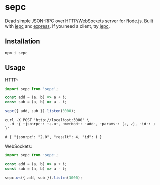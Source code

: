 # sepc

Dead simple JSON-RPC over HTTP/WebSockets server for Node.js. Built with [jepc](https://github.com/kohutd/jepc)
and [express](https://expressjs.com). If you
need a client, try [jepc](https://github.com/kohutd/repc).

## Installation

```shell
npm i sepc
```

## Usage

HTTP:

```javascript
import sepc from 'sepc';

const add = (a, b) => a + b;
const sub = (a, b) => a - b;

sepc({ add, sub }).listen(3000);
```

```shell
curl -X POST 'http://localhost:3000' \
  -d '{ "jsonrpc": "2.0", "method": "add", "params": [2, 2], "id": 1 }'

# { "jsonrpc": "2.0", "result": 4, "id": 1 }
```

WebSockets:

```javascript
import sepc from 'sepc';

const add = (a, b) => a + b;
const sub = (a, b) => a - b;

sepc.ws({ add, sub }).listen(3000);
```
